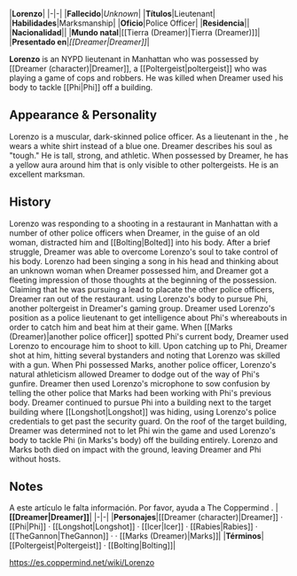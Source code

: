 |**Lorenzo**|
|-|-|
|**Fallecido**|*Unknown*|
|**Títulos**|Lieutenant|
|**Habilidades**|Marksmanship|
|**Oficio**|Police Officer|
|**Residencia**||
|**Nacionalidad**||
|**Mundo natal**|[[Tierra (Dreamer)\|Tierra (Dreamer)]]|
|**Presentado en**|*[[Dreamer\|Dreamer]]*|

**Lorenzo** is an NYPD lieutenant in Manhattan who was possessed by [[Dreamer (character)\|Dreamer]], a [[Poltergeist\|poltergeist]] who was playing a game of cops and robbers. He was killed when Dreamer used his body to tackle [[Phi\|Phi]] off a building.

## Appearance & Personality
Lorenzo is a muscular, dark-skinned police officer. As a lieutenant in the , he wears a white shirt instead of a blue one. Dreamer describes his soul as "tough." He is tall, strong, and athletic. When possessed by Dreamer, he has a yellow aura around him that is only visible to other poltergeists. He is an excellent marksman.

## History
Lorenzo was responding to a shooting in a restaurant in Manhattan with a number of other police officers when Dreamer, in the guise of an old woman, distracted him and [[Bolting\|Bolted]] into his body. After a brief struggle, Dreamer was able to overcome Lorenzo's soul to take control of his body. Lorenzo had been singing a song in his head and thinking about an unknown woman when Dreamer possessed him, and Dreamer got a fleeting impression of those thoughts at the beginning of the possession. Claiming that he was pursuing a lead to placate the other police officers, Dreamer ran out of the restaurant. using Lorenzo's body to pursue Phi, another poltergeist in Dreamer's gaming group.
Dreamer used Lorenzo's position as a police lieutenant to get intelligence about Phi's whereabouts in order to catch him and beat him at their game. When [[Marks (Dreamer)\|another police officer]] spotted Phi's current body, Dreamer used Lorenzo to encourage him to shoot to kill. Upon catching up to Phi, Dreamer shot at him, hitting several bystanders and noting that Lorenzo was skilled with a gun. When Phi possessed Marks, another police officer, Lorenzo's natural athleticism allowed Dreamer to dodge out of the way of Phi's gunfire. Dreamer then used Lorenzo's microphone to sow confusion by telling the other police that Marks had been working with Phi's previous body. Dreamer continued to pursue Phi into a building next to the target building where [[Longshot\|Longshot]] was hiding, using Lorenzo's police credentials to get past the security guard.
On the roof of the target building, Dreamer was determined not to let Phi win the game and used Lorenzo's body to tackle Phi (in Marks's body) off the building entirely. Lorenzo and Marks both died on impact with the ground, leaving Dreamer and Phi without hosts.

## Notes

A este artículo le falta información. Por favor, ayuda a The Coppermind .
|**[[Dreamer\|Dreamer]]**|
|-|-|
|**Personajes**|[[Dreamer (character)\|Dreamer]] · [[Phi\|Phi]] · [[Longshot\|Longshot]] · [[Icer\|Icer]] · [[Rabies\|Rabies]] · [[TheGannon\|TheGannon]] ·  · [[Marks (Dreamer)\|Marks]]|
|**Términos**|[[Poltergeist\|Poltergeist]] · [[Bolting\|Bolting]]|



https://es.coppermind.net/wiki/Lorenzo